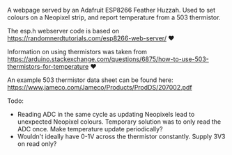 A webpage served by an Adafruit ESP8266 Feather Huzzah. Used to set colours on a Neopixel strip, and report temperature from a 503 thermistor.

The esp.h webserver code is based on https://randomnerdtutorials.com/esp8266-web-server/ :heart:

Information on using thermistors was taken from https://arduino.stackexchange.com/questions/6875/how-to-use-503-thermistors-for-temperature :heart:

An example 503 thermistor data sheet can be found here: https://www.jameco.com/Jameco/Products/ProdDS/207002.pdf

Todo:
- Reading ADC in the same cycle as updating Neopixels lead to unexpected Neopixel colours. Temporary solution was to only read the ADC once. Make temperature update periodically?
- Wouldn't ideally have 0-1V across the thermistor constantly. Supply 3V3 on read only?

